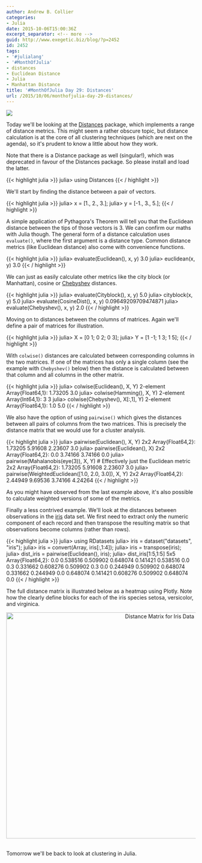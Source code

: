 ```yaml
---
author: Andrew B. Collier
categories:
- Julia
date: 2015-10-06T15:00:36Z
excerpt_separator: <!-- more -->
guid: http://www.exegetic.biz/blog/?p=2452
id: 2452
tags:
- '#julialang'
- '#MonthOfJulia'
- distances
- Euclidean Distance
- Julia
- Manhattan Distance
title: '#MonthOfJulia Day 29: Distances'
url: /2015/10/06/monthofjulia-day-29-distances/
---
```


<!--more-->

<img src="{{ site.baseurl }}/static/img/2015/09/Julia-Logo-Distances.png" >

Today we'll be looking at the [Distances](https://github.com/JuliaStats/Distances.jl) package, which implements a range of distance metrics. This might seem a rather obscure topic, but distance calculation is at the core of all clustering techniques (which are next on the agenda), so it's prudent to know a little about how they work.

Note that there is a Distance package as well (singular!), which was deprecated in favour of the Distances package. So please install and load the latter.
  
{{< highlight julia >}}
julia> using Distances
{{< / highlight >}}

We'll start by finding the distance between a pair of vectors.
  
{{< highlight julia >}}
julia> x = [1., 2., 3.];
julia> y = [-1., 3., 5.];
{{< / highlight >}}
  
A simple application of Pythagora's Theorem will tell you that the Euclidean distance between the tips of those vectors is 3. We can confirm our maths with Julia though. The general form of a distance calculation uses `evaluate()`, where the first argument is a distance type. Common distance metrics (like Euclidean distance) also come with convenience functions.
  
{{< highlight julia >}}
julia> evaluate(Euclidean(), x, y)
3.0
julia> euclidean(x, y)
3.0
{{< / highlight >}}
  
We can just as easily calculate other metrics like the city block (or Manhattan), cosine or [Chebyshev](https://en.wikipedia.org/wiki/Chebyshev_distance) distances.
  
{{< highlight julia >}}
julia> evaluate(Cityblock(), x, y)
5.0
julia> cityblock(x, y)
5.0
julia> evaluate(CosineDist(), x, y)
0.09649209709474871
julia> evaluate(Chebyshev(), x, y)
2.0
{{< / highlight >}}

Moving on to distances between the columns of matrices. Again we'll define a pair of matrices for illustration.
  
{{< highlight julia >}}
julia> X = [0 1; 0 2; 0 3];
julia> Y = [1 -1; 1 3; 1 5];
{{< / highlight >}}
  
With `colwise()` distances are calculated between corresponding columns in the two matrices. If one of the matrices has only a single column (see the example with `Chebyshev()` below) then the distance is calculated between that column and all columns in the other matrix.
  
{{< highlight julia >}}
julia> colwise(Euclidean(), X, Y)
2-element Array{Float64,1}:
 1.73205
 3.0
julia> colwise(Hamming(), X, Y)
2-element Array{Int64,1}:
 3
 3
julia> colwise(Chebyshev(), X[:,1], Y)
2-element Array{Float64,1}:
 1.0
 5.0
{{< / highlight >}}
  
We also have the option of using `pairwise()` which gives the distances between all pairs of columns from the two matrices. This is precisely the distance matrix that we would use for a cluster analysis.
  
{{< highlight julia >}}
julia> pairwise(Euclidean(), X, Y)
2x2 Array{Float64,2}:
 1.73205 5.91608
 2.23607 3.0
julia> pairwise(Euclidean(), X)
2x2 Array{Float64,2}:
 0.0 3.74166
 3.74166 0.0
julia> pairwise(Mahalanobis(eye(3)), X, Y) # Effectively just the Euclidean metric
2x2 Array{Float64,2}:
 1.73205 5.91608
 2.23607 3.0
julia> pairwise(WeightedEuclidean([1.0, 2.0, 3.0]), X, Y)
2x2 Array{Float64,2}:
 2.44949 9.69536
 3.74166 4.24264
{{< / highlight >}}
  
As you might have observed from the last example above, it's also possible to calculate weighted versions of some of the metrics.

Finally a less contrived example. We'll look at the distances between observations in the [iris](https://stat.ethz.ch/R-manual/R-devel/library/datasets/html/iris.html) data set. We first need to extract only the numeric component of each record and then transpose the resulting matrix so that observations become columns (rather than rows).
  
{{< highlight julia >}}
julia> using RDatasets
julia> iris = dataset("datasets", "iris");
julia> iris = convert(Array, iris[:,1:4]);
julia> iris = transpose(iris);
julia> dist_iris = pairwise(Euclidean(), iris);
julia> dist_iris[1:5,1:5]
5x5 Array{Float64,2}:
 0.0 0.538516 0.509902 0.648074 0.141421
 0.538516 0.0 0.3 0.331662 0.608276
 0.509902 0.3 0.0 0.244949 0.509902
 0.648074 0.331662 0.244949 0.0 0.648074
 0.141421 0.608276 0.509902 0.648074 0.0
{{< / highlight >}}
  
The full distance matrix is illustrated below as a heatmap using Plotly. Note how the clearly define blocks for each of the iris species setosa, versicolor, and virginica.

<div>
  <a href="https://plot.ly/~collierab/90/" target="_blank" title="Distance Matrix for Iris Data" style="display: block; text-align: center;"><img src="https://plot.ly/~collierab/90.png" alt="Distance Matrix for Iris Data" style="max-width: 100%;width: 800px;height: 600px;"  width="800" height="600" onerror="this.onerror=null;this.src='https://plot.ly/404.png';" /></a><br />
</div>

Tomorrow we'll be back to look at clustering in Julia.
